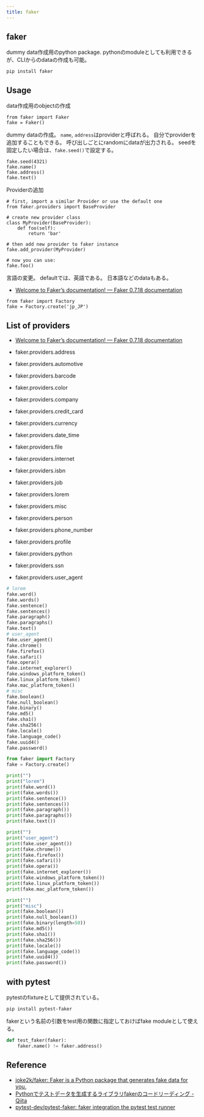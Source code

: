 ```yaml
---
title: faker
---
```


## faker
dummy data作成用のpython package.
pythonのmoduleとしても利用できるが、CLIからのdataの作成も可能。

```
pip install faker
```

## Usage

data作成用のobjectの作成

```
from faker import Faker
fake = Faker()
```

dummy dataの作成。
`name`, `address`はproviderと呼ばれる。
自分でproviderを追加することもできる。
呼び出しごとにrandomにdataが出力される。
seedを固定したい場合は、`fake.seed()`で設定する。

```
fake.seed(4321)
fake.name()
fake.address()
fake.text()
```

Providerの追加

```
# first, import a similar Provider or use the default one
from faker.providers import BaseProvider

# create new provider class
class MyProvider(BaseProvider):
    def foo(self):
        return 'bar'

# then add new provider to faker instance
fake.add_provider(MyProvider)

# now you can use:
fake.foo()
```

言語の変更。
defaultでは、英語である。
日本語などのdataもある。

* [Welcome to Faker’s documentation! — Faker 0.7.18 documentation](https://faker.readthedocs.io/en/latest/#localization)

```
from faker import Factory
fake = Factory.create('jp_JP')
```

## List of providers
* [Welcome to Faker’s documentation! — Faker 0.7.18 documentation](https://faker.readthedocs.io/en/latest/#contents)

* faker.providers.address
* faker.providers.automotive
* faker.providers.barcode
* faker.providers.color
* faker.providers.company
* faker.providers.credit_card
* faker.providers.currency
* faker.providers.date_time
* faker.providers.file
* faker.providers.internet
* faker.providers.isbn
* faker.providers.job
* faker.providers.lorem
* faker.providers.misc
* faker.providers.person
* faker.providers.phone_number
* faker.providers.profile
* faker.providers.python
* faker.providers.ssn
* faker.providers.user_agent

```python
# lorem
fake.word()
fake.words()
fake.sentence()
fake.sentences()
fake.paragraph()
fake.paragraphs()
fake.text()
# user_agent
fake.user_agent()
fake.chrome()
fake.firefox()
fake.safari()
fake.opera()
fake.internet_explorer()
fake.windows_platform_token()
fake.linux_platform_token()
fake.mac_platform_token()
# misc
fake.boolean()
fake.null_boolean()
fake.binary()
fake.md5()
fake.sha1()
fake.sha256()
fake.locale()
fake.language_code()
fake.uuid4()
fake.password()
```

```python
from faker import Factory
fake = Factory.create()

print("")
print("lorem")
print(fake.word())
print(fake.words())
print(fake.sentence())
print(fake.sentences())
print(fake.paragraph())
print(fake.paragraphs())
print(fake.text())

print("")
print("user_agent")
print(fake.user_agent())
print(fake.chrome())
print(fake.firefox())
print(fake.safari())
print(fake.opera())
print(fake.internet_explorer())
print(fake.windows_platform_token())
print(fake.linux_platform_token())
print(fake.mac_platform_token())

print("")
print("misc")
print(fake.boolean())
print(fake.null_boolean())
print(fake.binary(length=50))
print(fake.md5())
print(fake.sha1())
print(fake.sha256())
print(fake.locale())
print(fake.language_code())
print(fake.uuid4())
print(fake.password())
```

## with pytest
pytestのfixtureとして提供されている。

```
pip install pytest-faker
```

fakerという名前の引数をtest用の関数に指定しておけばfake moduleとして使える。

```python
def test_faker(faker):
    faker.name() != faker.address()
```


## Reference
* [joke2k/faker: Faker is a Python package that generates fake data for you.](https://github.com/joke2k/faker)
* [Pythonでテストデータを生成するライブラリfakerのコードリーディング - Qiita](http://qiita.com/massa142/items/d456102799cdbbb20c6c)
* [pytest-dev/pytest-faker: faker integration the pytest test runner](https://github.com/pytest-dev/pytest-faker)
